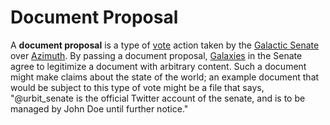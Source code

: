 # Document Proposal

A **document proposal** is a type of [vote](urbit-docs/glossary/voting) action taken by the [Galactic Senate](urbit-docs/glossary/senate) over [Azimuth](urbit-docs/glossary/azimuth). By passing a document proposal, [Galaxies](urbit-docs/glossary/galaxy) in the Senate agree to legitimize a document with arbitrary content. Such a document might make claims about the state of the world; an example document that would be subject to this type of vote might be a file that says, "@urbit_senate is the official Twitter account of the senate, and is to be managed by John Doe until further notice."
